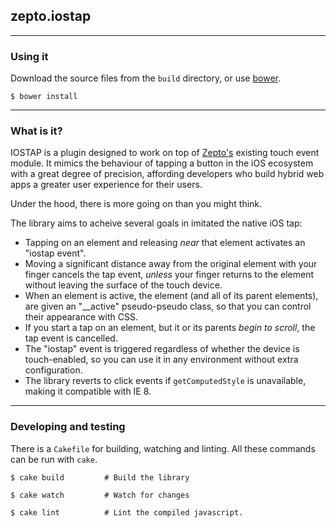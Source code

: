 ## zepto.iostap

---------------

### Using it

Download the source files from the `build` directory, or use [bower](http://www.bower.io/).

```
$ bower install
```

---------------

### What is it?

IOSTAP is a plugin designed to work on top of [Zepto's](http://www.zeptojs.com/) existing touch event module. It mimics the behaviour of tapping a button in the iOS ecosystem with a great degree of precision, affording developers who build hybrid web apps a greater user experience for their users.

Under the hood, there is more going on than you might think.

The library aims to acheive several goals in imitated the native iOS tap:
  - Tapping on an element and releasing *near* that element activates an "iostap event".
  - Moving a significant distance away from the original element with your finger cancels the tap event, *unless* your finger returns to the element without leaving the surface of the touch device.
  - When an element is active, the element (and all of its parent elements), are given an "__active" pseudo-pseudo class, so that you can control their appearance with CSS.
  - If you start a tap on an element, but it or its parents *begin to scroll*, the tap event is cancelled.
  - The "iostap" event is triggered regardless of whether the device is touch-enabled, so you can use it in any environment without extra configuration.
  - The library reverts to click events if `getComputedStyle` is unavailable,
  making it compatible with IE 8.

---------------

### Developing and testing

There is a `Cakefile` for building, watching and linting. All these commands can be run with `cake`.

```
$ cake build         # Build the library

$ cake watch         # Watch for changes

$ cake lint          # Lint the compiled javascript.

```
